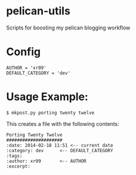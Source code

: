 pelican-utils
=============

Scripts for boosting my pelican blogging workflow

Config
======

    AUTHOR = 'xr09'
    DEFAULT_CATEGORY = 'dev'



Usage Example:
==============

    $ mkpost.py porting twenty twelve

This creates a file with the following contents:



    Porting Twenty Twelve
    #####################
    :date: 2014-02-18 11:51	<-- current date
    :category: dev 		<-- DEFAULT_CATEGORY
    :tags:
    :author: xr09		<-- AUTHOR
    :excerpt:
